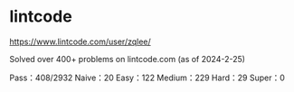 # lintcode

https://www.lintcode.com/user/zqlee/

Solved over 400+ problems on lintcode.com (as of 2024-2-25)

Pass：408/2932
Naive：20
Easy：122
Medium：229
Hard：29
Super：0
